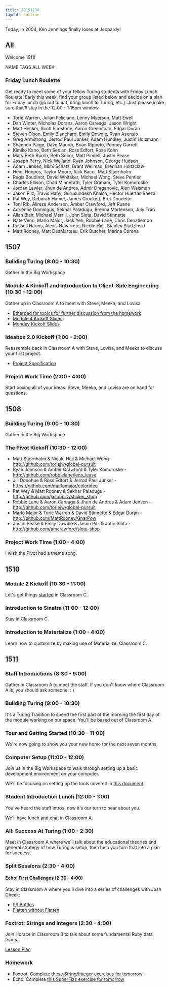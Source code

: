 ```yaml
---
title: 20151130
layout: outline
---
```


Today, in 2004, Ken Jennings finally loses at Jeopardy!

## All

Welcome 1511!

NAME TAGS ALL WEEK

### Friday Lunch Roulette

Get ready to meet some of your fellow Turing students with Friday Lunch
Roulette! Early this week, find your group listed below and decide on a plan
for Friday lunch (go out to eat, bring lunch to Turing, etc.). Just please
make sure that'll stay in the 12:00 - 1:15pm window.

* Torie Warren, Julian Feliciano, Lenny Myerson, Matt Ewell
* Dan Winter, Nicholas Dorans, Aaron Careaga, Jason Wright
* Matt Hecker, Scott Firestone, Aaron Greenspan, Edgar Duran
* Steven Olson, Emily Blanchard, Emily Dowdle, Ryan Asensio
* Greg Armstrong, Jerrod Paul Junker, Adam Hundley, Justin Holzmann
* Shannon Paige, Dave Maurer, Brian Rippeto, Penney Garrett
* Kimiko Kano, Beth Sebian, Ross Edfort, Rose Kohn
* Mary Beth Burch, Beth Secor, Matt Pindell, Justin Pease
* Joseph Perry, Nick Weiland, Ryan Johnson, George Hudson
* Adam Jensen, Mimi Schatz, Brant Wellman, Brennan Holtzclaw
* Heidi Hoopes, Taylor Moore, Rick Bacci, Matt Stjernholm
* Regis Boudinot, David Whitaker, Michael Wong, Steve Pentler
* Charles Ellison, Chad Minnerath, Tyler Graham, Tyler Komoroske
* Jordan Lawler, Jhun de Andres, Admir Draganovic, Alon Waisman
* Jason Pilz, Travis Haby, Gurusundesh Khalsa, Hector Huertas Baeza
* Pat Wey, Deborah Hamel, James Crockett, Bret Doucette
* Toni Rib, Alireza Andersen, Amber Crawford, Jeff Ruane
* Adrienne Domingus, Sekhar Paladugu, Brenna Martenson, July Tran
* Allan Blair, Michael Merrill, John Slota, David Stinnette
* Nate Venn, Marlo Major, Jack Yeh, Robbie Lane, Chris Cenatiempo
* Russell Harms, Alexis Navarrete, Nicole Hall, Stanley Siudzinski
* Matt Rooney, Matt DesMarteau, Erik Butcher, Marina Corona


## 1507

### Building Turing (9:00 - 10:30)

Gather in the Big Workspace

### Module 4 Kickoff and Introduction to Client-Side Engineering (10:30 - 12:00)

Gather up in Classroom A to meet with Steve, Meeka, and Lovisa.

- [Etherpad for topics for further discussion from the homework](https://public.etherpad-mozilla.org/p/1507-javascript)
- [Module 4 Kickoff Slides](https://www.icloud.com/keynote/000zBCx40R8iIKl_vdN6PEjdA#Module_4_Kickoff%2C_2015-11-30)
- [Monday Kickoff Slides](https://www.icloud.com/keynote/000R6fRvuP9aZcSlBh_5aVDXw#Monday_Kickoff%2C_2015-11-30)

### Ideabox 2.0 Kickoff (1:00 - 2:00)

Reassemble back in Classroom A with Steve, Lovisa, and Meeka to discuss your first project.

- [Project Specification](https://github.com/turingschool/curriculum/blob/master/source/projects/revenge_of_idea_box.markdown)

### Project Work Time (2:00 - 4:00)

Start boxing all of your ideas. Steve, Meeka, and Lovisa are on hand for questions.


## 1508

### Building Turing (9:00 - 10:30)

Gather in the Big Workspace

### The Pivot Kickoff (10:30 - 12:00)

  * Matt Stjernholm & Nicole Hall  & Michael Wong  -  http://github.com/toriejw/global-pursuit
  * Ryan Johnson & Amber Crawford & Tyler Komoroske - http://github.com/robbielane/lens_lease
  * Jill Donohue & Ross Edfort & Jerrod Paul Junker -  https://github.com/marlomajor/colorideo
  * Pat Wey &  Matt Rooney &  Sekhar Paladugu - http://github.com/jasonpilz/sticker_shop
  * Robbie Lane & Aaron Careaga & Jhun de Andres  & Adam Jensen - http://github.com/toriejw/global-pursuit
  * Marlo Major & Torie Warren & David Stinnette & Edgar Duran - http://github.com/MattRooney/GnarPow
  * Justin Pease & Emily Dowdle & Jason Pilz & John Slota -  http://github.com/amcrawford/slota-shop

### Project Work Time (1:00 - 4:00)

I wish the Pivot had a theme song.


## 1510

### Module 2 Kickoff (10:30 - 11:00)

Let's get things [started](https://www.youtube.com/watch?v=IKqV7DB8Iwg) in Classroom C.

### Introduction to Sinatra (11:00 - 12:00)

Stay in Classroom C.

### Introduction to Materialize (1:00 - 4:00)

Learn how to customize by making use of Materialize. Classroom C.


## 1511

### Staff Introductions (8:30 - 9:00)

Gather in Classroom A to meet the staff. If you don't know where Classroom A is, you should ask someone.  : )

### Building Turing (9:00 - 10:30)

It's a Turing Tradition to spend the first part of the morning the first day of the module working on our space. You'll be based out of Classroom A.

### Tour and Getting Started (10:30 - 11:00)

We're now going to show you your new home for the next seven months.

### Computer Setup (11:00 - 12:00)

Join us in the Big Workspace to walk through setting up a basic development
environment on your computer.

We'll be focusing on setting up the tools covered
in [this document](https://github.com/turingschool/lesson_plans/blob/master/ruby_01-object_oriented_programming_with_ruby/environment_setup.markdown).

### Student Introduction Lunch (12:00 - 1:00)

You've heard the staff intros, now it's our turn to hear about you.

We'll have lunch and chat in Classroom A.

### All: Success At Turing (1:00 - 2:30)

Meet in Classroom A where we'll talk about the educational theories and general strategy of how Turing is setup, then help you turn that into a plan for success.

### Split Sessions (2:30 - 4:00)

#### Echo: First Challenges (2:30 - 4:00)

Stay in Classroom A where you'll dive into a series of challenges with Josh Cheek:

* [99 Bottles](https://github.com/turingschool/challenges/blob/master/99_bottles.markdown)
* [Flatten without Flatten](https://github.com/turingschool/challenges/blob/master/flatten.markdown)

### Foxtrot: Strings and Integers (2:30 - 4:00)

Join Horace in Classroom B to talk about some fundamental Ruby data types.

[Lesson Plan](https://github.com/turingschool/lesson_plans/blob/master/ruby_01-object_oriented_programming_with_ruby/strings_and_integers.markdown)

### Homework

* Foxtrot: Complete [these String/Integer exercises for tomorrow](https://github.com/turingschool/challenges/blob/master/working_with_strings_and_integers.markdown)
* Echo: Complete [this SuperFizz exercise for tomorrow](https://github.com/turingschool/challenges/blob/master/super_fizz.markdown)
